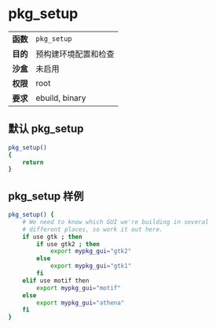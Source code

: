 # pkg_setup

|          |                      |
| :------- | :------------------- |
| **函数** | `pkg_setup`          |
| **目的** | 预构建环境配置和检查 |
| **沙盒** | 未启用               |
| **权限** | root                 |
| **要求** | ebuild, binary       |

## 默认 pkg_setup

```bash
pkg_setup()
{
	return
}
```

## pkg_setup 样例

```bash
pkg_setup() {
	# We need to know which GUI we're building in several
	# different places, so work it out here.
	if use gtk ; then
		if use gtk2 ; then
			export mypkg_gui="gtk2"
		else
			export mypkg_gui="gtk1"
		fi
	elif use motif then
		export mypkg_gui="motif"
	else
		export mypkg_gui="athena"
	fi
}
```
